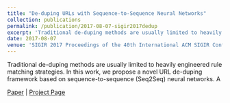 ```yaml
---
title: "De-duping URLs with Sequence-to-Sequence Neural Networks"
collection: publications
permalink: /publication/2017-08-07-sigir2017dedup
excerpt: 'Traditional de-duping methods are usually limited to heavily engineered rule matching strategies. In this work, we propose a novel URL de-duping framework based on sequence-to-sequence (Seq2Seq) neural networks. A'
date: 2017-08-07
venue: 'SIGIR 2017 Proceedings of the 40th International ACM SIGIR Conference on Research and Development in Information Retrieval'
---
```

Traditional de-duping methods are usually limited to heavily engineered rule matching strategies. In this work, we propose a novel URL de-duping framework based on sequence-to-sequence (Seq2Seq) neural networks. A

[Paper](https://hunterhector.github.io/files/papers/Xu,_Liu,_Callan_-_2017_-_Proceedings_of_the_40th_International_ACM_SIGIR_Conference_on_R.pdf) \| [Project Page](#)
